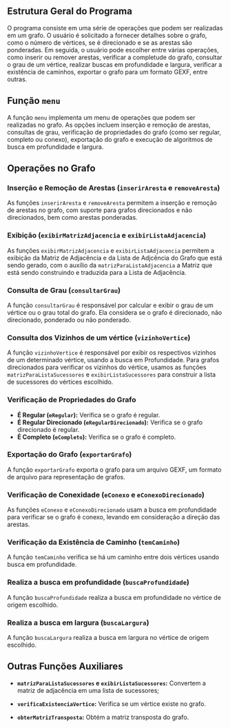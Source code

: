 ## Estrutura Geral do Programa

O programa consiste em uma série de operações que podem ser realizadas em um grafo. O usuário é solicitado a fornecer detalhes sobre o grafo, como o número de vértices, se é direcionado e se as arestas são ponderadas. Em seguida, o usuário pode escolher entre várias operações, como inserir ou remover arestas, verificar a completude do grafo, consultar o grau de um vértice, realizar buscas em profundidade e largura, verificar a existência de caminhos, exportar o grafo para um formato GEXF, entre outras.

## Função `menu`

A função `menu` implementa um menu de operações que podem ser realizadas no grafo. As opções incluem inserção e remoção de arestas, consultas de grau, verificação de propriedades do grafo (como ser regular, completo ou conexo), exportação do grafo e execução de algoritmos de busca em profundidade e largura.

## Operações no Grafo

### Inserção e Remoção de Arestas (`inserirAresta` e `removeAresta`)

As funções `inserirAresta` e `removeAresta` permitem a inserção e remoção de arestas no grafo, com suporte para grafos direcionados e não direcionados, bem como arestas ponderadas.

### Exibição (`exibirMatrizAdjacencia` e `exibirListaAdjacencia`)

As funções `exibirMatrizAdjacencia` e `exibirListaAdjacencia` permitem a exibição da Matriz de Adjacência e da Lista de Adjcência do Grafo que está sendo gerado, com o auxílio da `matrizParaListaAdjacencia` a Matriz que está sendo construindo e traduzida para a Lista de Adjacência.

### Consulta de Grau (`consultarGrau`)

A função `consultarGrau` é responsável por calcular e exibir o grau de um vértice ou o grau total do grafo. Ela considera se o grafo é direcionado, não direcionado, ponderado ou não ponderado.

### Consulta dos Vizinhos de um vértice (`vizinhoVertice`)

A função `vizinhoVertice` é responsável por exibir os respectivos vizinhos de um determinado vértice, usando a busca em Profundidade. Para grafos direcionados para verificar os vizinhos do vértice, usamos as funções `matrizParaListaSucessores` e `exibirListaSucessores` para construir a lista de sucessores do vértices escolhido.

### Verificação de Propriedades do Grafo

- **É Regular (`eRegular`):** Verifica se o grafo é regular.
- **É Regular Direcionado (`eRegularDirecionado`):** Verifica se o grafo direcionado é regular.
- **É Completo (`eCompleto`):** Verifica se o grafo é completo.

### Exportação do Grafo (`exportarGrafo`)

A função `exportarGrafo` exporta o grafo para um arquivo GEXF, um formato de arquivo para representação de grafos.

### Verificação de Conexidade (`eConexo` e `eConexoDirecionado`)

As funções `eConexo` e `eConexoDirecionado` usam a busca em profundidade para verificar se o grafo é conexo, levando em consideração a direção das arestas.

### Verificação da Existência de Caminho (`temCaminho`)

A função `temCaminho` verifica se há um caminho entre dois vértices usando busca em profundidade.

### Realiza a busca em profundidade (`buscaProfundidade`)

A função `buscaProfundidade` realiza a busca em profundidade no vértice de origem escolhido.

### Realiza a busca em largura (`buscaLargura`)

A função `buscaLargura` realiza a busca em largura no vértice de origem escolhido.


## Outras Funções Auxiliares

- **`matrizParaListaSucessores` e `exibirListaSucessores`:** Convertem a matriz de adjacência em uma lista de sucessores;

- **`verificaExistenciaVertice`:** Verifica se um vértice existe no grafo.

- **`obterMatrizTransposta`:** Obtém a matriz transposta do grafo.
